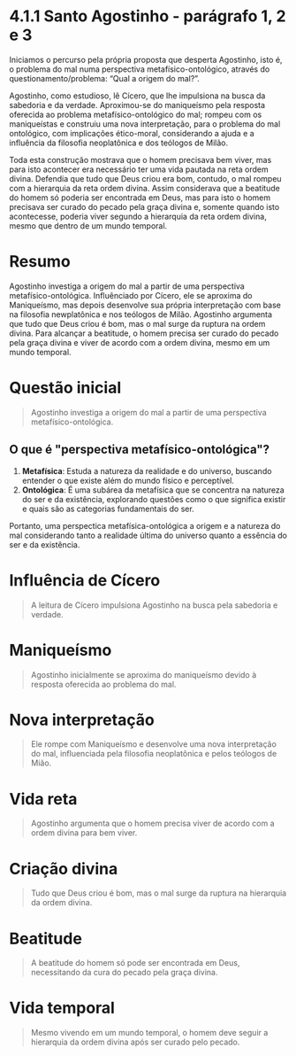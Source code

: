 # 4.1.1 Santo Agostinho - parágrafo 1, 2 e 3

Iniciamos o percurso pela própria proposta que desperta Agostinho, isto é, o problema do mal numa perspectiva metafísico-ontológico, através do questionamento/problema: “Qual a origem do mal?”.

Agostinho, como estudioso, lê Cícero, que lhe impulsiona na busca da sabedoria e da verdade. Aproximou-se do maniqueísmo pela resposta oferecida ao problema metafísico-ontológico do mal; rompeu com os maniqueístas e construiu
uma nova interpretação, para o problema do mal ontológico, com implicações ético-moral, considerando a ajuda e a influência da filosofia neoplatônica e dos teólogos de Milão.

Toda esta construção mostrava que o homem precisava bem viver, mas para isto acontecer era necessário ter uma vida pautada na reta ordem divina. Defendia que tudo que Deus criou era bom, contudo, o mal rompeu com a hierarquia da reta ordem divina. Assim considerava que a beatitude do homem só poderia ser encontrada em Deus, mas para isto o homem precisava ser curado do pecado pela graça divina e, somente quando isto acontecesse, poderia viver segundo a hierarquia da reta ordem divina, mesmo que dentro de um mundo temporal.

# Resumo

Agostinho investiga a origem do mal a partir de uma perspectiva metafísico-ontológica. Influênciado por Cícero, ele se aproxima do Maniqueísmo, mas depois desenvolve sua própria interpretação com base na filosofia newplatônica e nos teólogos de Milão. Agostinho argumenta que tudo que Deus criou é bom, mas o mal surge da ruptura na ordem divina. Para alcançar a beatitude, o homem precisa ser curado do pecado pela graça divina e viver de acordo com a ordem divina, mesmo em um mundo temporal.

# Questão inicial

> Agostinho investiga a origem do mal a partir de uma perspectiva metafísico-ontológica.

## O que é "perspectiva metafísico-ontológica"?

1. **Metafísica**: Estuda a natureza da realidade e do universo, buscando entender o que existe além do mundo físico e perceptível.
2. **Ontológica**: É uma subárea da metafísica que se concentra na natureza do ser e da existência, explorando questões como o que significa existir e quais são as categorias fundamentais do ser.

Portanto, uma perspectica metafísica-ontológica a origem e a natureza do mal considerando tanto a realidade última do universo quanto a essência do ser e da existência.

# Influência de Cícero

> A leitura de Cícero impulsiona Agostinho na busca pela sabedoria e verdade.

# Maniqueísmo

> Agostinho inicialmente se aproxima do maniqueísmo devido à resposta oferecida ao problema do mal.

# Nova interpretação

> Ele rompe com Maniqueísmo e desenvolve uma nova interpretação do mal, influenciada pela filosofia neoplatônica e pelos teólogos de Mião.

# Vida reta

> Agostinho argumenta que o homem precisa viver de acordo com a ordem divina para bem viver.

# Criação divina

> Tudo que Deus criou é bom, mas o mal surge da ruptura na hierarquia da ordem divina.

# Beatitude

> A beatitude do homem só pode ser encontrada em Deus, necessitando da cura do pecado pela graça divina.

# Vida temporal

> Mesmo vivendo em um mundo temporal, o homem deve seguir a hierarquia da ordem divina após ser curado pelo pecado.